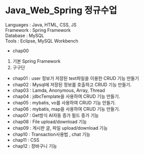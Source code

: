 # Java_Web_Spring 정규수업

Languages : Java, HTML, CSS, JS   
Framework : Spring Framework   
Database : MySQL   
Tools : Eclipse, MySQL Workbench   

* chap00   
 1. 기본 Spring Framework
 2. 구구단
* chap01 : user 정보가 저장된 text파일을 이용한 CRUD 기능 만들기   
* chap02 : Mysql에 저장된 정보를 호출하고 CRUD 기능 만들기.   
* chap03 : Lamda, Anonymous, Array, Thread   
* chap04 : jdbcTemplate을 사용하여 CRUD 기능 만들기.   
* chap05 : mybatis, vo를 사용하여 CRUD 기능 만들기.   
* chap06 : mybatis, map을 사용하여 CRUD 기능 만들기.   
* chap07 : Get방식 AI자동 증가 필드 증가 기능   
* chap08 : File upload/download 기능   
* chap09 : 게시판 글, 파일 upload/download 기능   
* chap10 : Transaction사용법 , chat 기능   
* chap11 : CSS   
* chap12 : 장바구니 기능   
